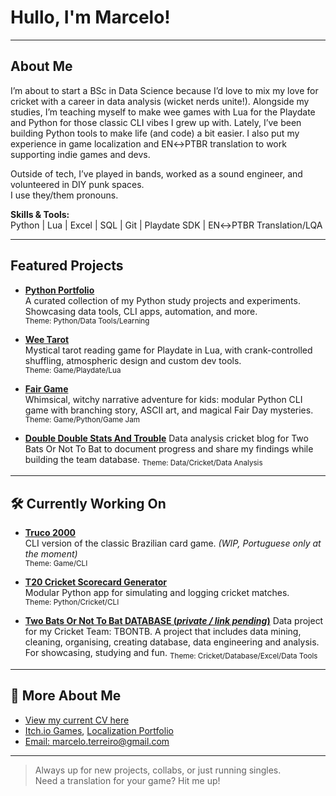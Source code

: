 # Hullo, I'm Marcelo!

---

## About Me

I’m about to start a BSc in Data Science because I’d love to mix my love for cricket with a career in data analysis (wicket nerds unite!). Alongside my studies, I’m teaching myself to make wee games with Lua for the Playdate and Python for those classic CLI vibes I grew up with. 
Lately, I’ve been building Python tools to make life (and code) a bit easier. I also put my experience in game localization and EN↔PTBR translation to work supporting indie games and devs.

Outside of tech, I’ve played in bands, worked as a sound engineer, and volunteered in DIY punk spaces.  
I use they/them pronouns.

**Skills & Tools:**  
Python | Lua | Excel | SQL | Git | Playdate SDK | EN↔PTBR Translation/LQA

---

## Featured Projects

- **[Python Portfolio](https://github.com/mama-cailleach/python-portfolio)**  
  A curated collection of my Python study projects and experiments. Showcasing data tools, CLI apps, automation, and more.  
  <sub>Theme: Python/Data Tools/Learning</sub>

- **[Wee Tarot](https://github.com/mama-cailleach/wee-tarot)**  
  Mystical tarot reading game for Playdate in Lua, with crank-controlled shuffling, atmospheric design and custom dev tools.  
  <sub>Theme: Game/Playdate/Lua</sub>

- **[Fair Game](https://github.com/mama-cailleach/fair-game)**  
  Whimsical, witchy narrative adventure for kids: modular Python CLI game with branching story, ASCII art, and magical Fair Day mysteries.
  <sub>Theme: Game/Python/Game Jam</sub>

- **[Double Double Stats And Trouble](https://github.com/mama-cailleach/double-double-stats-and-trouble)**
  Data analysis cricket blog for Two Bats Or Not To Bat to document progress and share my findings while building the team database.
  <sub>Theme: Data/Cricket/Data Analysis</sub>
---

## 🛠️ Currently Working On

- **[Truco 2000](https://github.com/mama-cailleach/truco-2000)**  
  CLI version of the classic Brazilian card game. *(WIP, Portuguese only at the moment)*  
  <sub>Theme: Game/CLI</sub>

- **[T20 Cricket Scorecard Generator](https://github.com/mama-cailleach/python-portfolio/tree/main/python-courses/cisco-python-essentials-2/scorecard-generator)**  
  Modular Python app for simulating and logging cricket matches.  
  <sub>Theme: Python/Cricket/CLI</sub>

- **[Two Bats Or Not To Bat DATABASE (*private / link pending*)](https://github.com/mama-cailleach/TBONTB)**
  Data project for my Cricket Team: TBONTB. A project that includes data mining, cleaning, organising, creating database, data engineering and analysis. For showcasing, studying and fun.
  <sub>Theme: Cricket/Database/Excel/Data Tools </sub>

---

## 🔗 More About Me
- [View my current CV here](https://github.com/mama-cailleach/my-cv/blob/main/cv1.md)
- [Itch.io Games](https://mama666.itch.io/), [Localization Portfolio](https://mamaloc.itch.io/)
- [Email: marcelo.terreiro@gmail.com](mailto:marcelo.terreiro@gmail.com)

---

> Always up for new projects, collabs, or just running singles.  
> Need a translation for your game? Hit me up!
